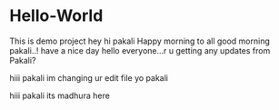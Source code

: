 # Hello-World
This is demo project
hey hi pakali
Happy morning to all 
good morning pakali..! have a nice day
hello everyone...r u getting any updates from Pakali?



hiii pakali im  changing ur edit file
yo pakali

hiii pakali its madhura here
